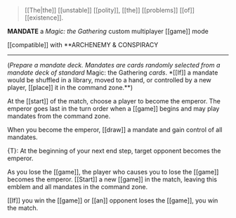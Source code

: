 >[[The|the]] [[unstable]] [[polity]], [[the]] [[problems]] [[of]] [[existence]].

**MANDATE**
a *Magic: the Gathering* custom multiplayer [[game]] mode

[[compatible]] with
**ARCHENEMY & CONSPIRACY

- - -

(*Prepare a mandate deck. Mandates are cards randomly selected from a mandate deck of standard* Magic: the Gathering *cards*. *[[If]] a mandate would be shuffled in a library, moved to a hand, or controlled by a new player, [[place]] it in the command zone.**)

At the [[start]] of the match, choose a player to become the emperor. The emperor goes last in the turn order when a [[game]] begins and may play mandates from the command zone.

When you become the emperor, [[draw]] a mandate and gain control of all mandates.
  
{T}: At the beginning of your next end step, target opponent becomes the emperor.

As you lose the [[game]], the player who causes you to lose the [[game]] becomes the emperor. [[Start]] a new [[game]] in the match, leaving this emblem and all mandates in the command zone.  

[[If]] you win the [[game]] or [[an]] opponent loses the [[game]], you win the match.

















































































